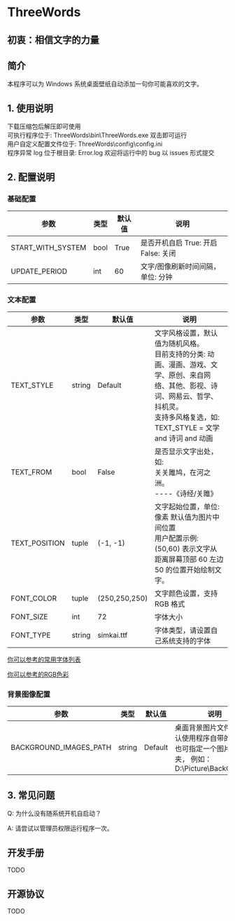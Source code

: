 # ThreeWords

## 初衷：相信文字的力量

## 简介

本程序可以为 Windows 系统桌面壁纸自动添加一句你可能喜欢的文字。

## 1. 使用说明

下载压缩包后解压即可使用  
可执行程序位于: ThreeWords\\bin\\ThreeWords.exe 双击即可运行  
用户自定义配置文件位于: ThreeWords\\config\\config.ini  
程序异常 log 位于根目录: Error.log 欢迎将运行中的 bug 以 issues 形式提交

## 2. 配置说明

### 基础配置

| 参数                   | 类型   | 默认值  | 说明                                               
|----------------------|------|------|--------------------------------------------------|
 START_WITH_SYSTEM    | bool | True | 是否开机自启 True: 开启 False: 关闭
 UPDATE_PERIOD | int  | 60   | 文字/图像刷新时间间隔， 单位: 分钟                                   

### 文本配置

| 参数            | 类型     | 默认值           | 说明                                                                   
|---------------|--------|---------------|----------------------------------------------------------------------|
 TEXT_STYLE    | string | Default       | 文字风格设置，默认值为随机风格。<br>目前支持的分类: 动画、漫画、游戏、文学、原创、来自网络、其他、影视、诗词、网易云、哲学、抖机灵。<br>支持多风格复选，如: TEXT_STYLE = 文学 and 诗词 and 动画
 TEXT_FROM     | bool   | False         | 是否显示文字出处，如:<br>关关雎鸠，在河之洲。<br>                                ----《诗经/关雎》  
 TEXT_POSITION | tuple  | (-1, -1)      | 文字起始位置，单位: 像素 默认值为图片中间位置<br>用户配置示例: (50,60) 表示文字从 距离屏幕顶部 60 左边 50 的位置开始绘制文字。                                             
 FONT_COLOR    | tuple  | (250,250,250) | 文字颜色设置，支持 RGB 格式                                                       
 FONT_SIZE     | int    | 72            | 字体大小                                                                 
 FONT_TYPE     | string | simkai.ttf    | 字体类型，请设置自己系统支持的字体                                                    

[你可以参考的常用字体列表](https://blog。csdn。net/pizi0475/article/details/5404798?utm_medium=distribute。pc_relevant。none-task-blog-2~default~baidujs_baidulandingword~default-5-5404798-blog-108802333。235^v27^pc_relevant_3mothn_strategy_and_data_recovery&spm=1001。2101。3001。4242。4&utm_relevant_index=8)

[你可以参考的RGB色彩](http://www。tbfl。store/dev/rgb。html)

### 背景图像配置

| 参数                     | 类型     | 默认值     | 说明                                                                          
|------------------------|--------|---------|-----------------------------------------------------------------------------|
 BACKGROUND_IMAGES_PATH | string | Default | 桌面背景图片文件夹，默认使用程序自带的壁纸<br>也可指定一个图片文件夹， 例如：D:\Picture\BackGroungs

## 3. 常见问题

Q: 为什么没有随系统开机自启动？

A: 请尝试以管理员权限运行程序一次。

## 开发手册

TODO

## 开源协议

TODO
